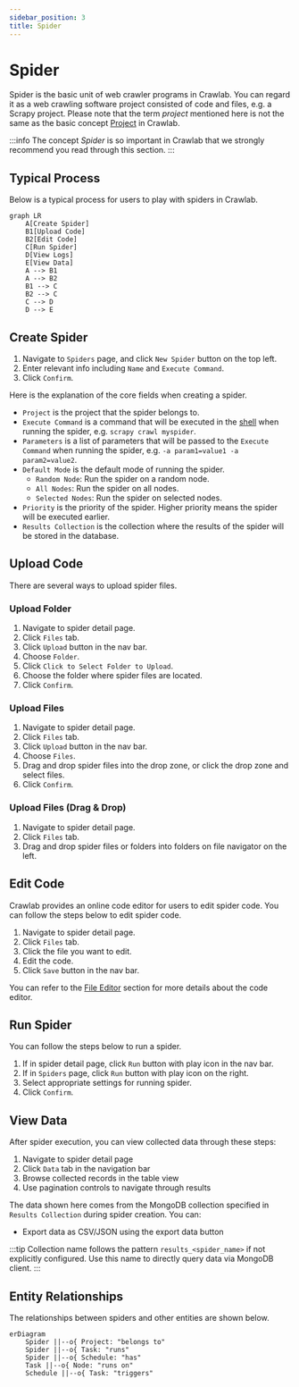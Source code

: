 ```yaml
---
sidebar_position: 3
title: Spider
---
```


# Spider

Spider is the basic unit of web crawler programs in Crawlab. You can regard it as a web crawling software project
consisted of code and files, e.g. a Scrapy project. Please note that the term *project* mentioned here is not the same
as the basic concept [Project](../project/index.md) in Crawlab.

:::info
The concept *Spider* is so important in Crawlab that we strongly recommend you read through this section.
:::

## Typical Process

Below is a typical process for users to play with spiders in Crawlab.

```mermaid
graph LR
    A[Create Spider]
    B1[Upload Code]
    B2[Edit Code]
    C[Run Spider]
    D[View Logs]
    E[View Data]
    A --> B1
    A --> B2
    B1 --> C
    B2 --> C
    C --> D
    D --> E
```

## Create Spider

1. Navigate to `Spiders` page, and click `New Spider` button on the top left.
2. Enter relevant info including `Name` and `Execute Command`.
3. Click `Confirm`.

Here is the explanation of the core fields when creating a spider.

- `Project` is the project that the spider belongs to.
- `Execute Command` is a command that will be executed in the [shell](https://en.wikipedia.org/wiki/Shell_(computing))
  when running the spider, e.g. `scrapy crawl myspider`.
- `Parameters` is a list of parameters that will be passed to the `Execute Command` when running the spider, e.g.
  `-a param1=value1 -a param2=value2`.
- `Default Mode` is the default mode of running the spider.
    - `Random Node`: Run the spider on a random node.
    - `All Nodes`: Run the spider on all nodes.
    - `Selected Nodes`: Run the spider on selected nodes.
- `Priority` is the priority of the spider. Higher priority means the spider will be executed earlier.
- `Results Collection` is the collection where the results of the spider will be stored in the database.

## Upload Code

There are several ways to upload spider files.

### Upload Folder

1. Navigate to spider detail page.
2. Click `Files` tab.
3. Click `Upload` button in the nav bar.
4. Choose `Folder`.
5. Click `Click to Select Folder to Upload`.
6. Choose the folder where spider files are located.
7. Click `Confirm`.

### Upload Files

1. Navigate to spider detail page.
2. Click `Files` tab.
3. Click `Upload` button in the nav bar.
4. Choose `Files`.
5. Drag and drop spider files into the drop zone, or click the drop zone and select files.
6. Click `Confirm`.

### Upload Files (Drag & Drop)

1. Navigate to spider detail page.
2. Click `Files` tab.
3. Drag and drop spider files or folders into folders on file navigator on the left.

## Edit Code

Crawlab provides an online code editor for users to edit spider code. You can follow the steps below to edit spider
code.

1. Navigate to spider detail page.
2. Click `Files` tab.
3. Click the file you want to edit.
4. Edit the code.
5. Click `Save` button in the nav bar.

You can refer to the [File Editor](../file-editor/index.md) section for more details about the code editor.

## Run Spider

You can follow the steps below to run a spider.

1. If in spider detail page, click `Run` button with play icon in the nav bar.
2. If in `Spiders` page, click `Run` button with play icon on the right.
3. Select appropriate settings for running spider.
4. Click `Confirm`.

## View Data

After spider execution, you can view collected data through these steps:

1. Navigate to spider detail page
2. Click `Data` tab in the navigation bar
3. Browse collected records in the table view
4. Use pagination controls to navigate through results

The data shown here comes from the MongoDB collection specified in `Results Collection` during spider creation. You can:
- Export data as CSV/JSON using the export data button

:::tip
Collection name follows the pattern `results_<spider_name>` if not explicitly configured. Use this name to directly query data via MongoDB client.
:::

## Entity Relationships

The relationships between spiders and other entities are shown below.

```mermaid
erDiagram
    Spider ||--o{ Project: "belongs to"
    Spider ||--o{ Task: "runs"
    Spider ||--o{ Schedule: "has"
    Task ||--o{ Node: "runs on"
    Schedule ||--o{ Task: "triggers"
```
